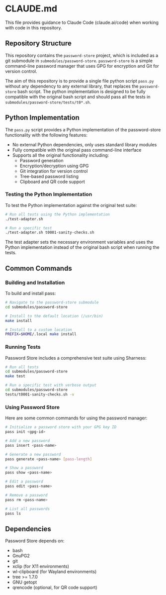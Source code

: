 # CLAUDE.md

This file provides guidance to Claude Code (claude.ai/code) when working with code in this repository.

## Repository Structure

This repository contains the `password-store` project, which is included as a git submodule in `submodules/password-store`. `password-store` is a simple command-line password manager that uses GPG for encryption and Git for version control.

The aim of this repository is to provide a single file python script `pass.py` without any dependency to any external library, that replaces the `password-store` bash script. The python implementation is designed to be fully compatible with the original bash script and should pass all the tests in `submodules/password-store/tests/t0*.sh`.

## Python Implementation

The `pass.py` script provides a Python implementation of the password-store functionality with the following features:

- No external Python dependencies, only uses standard library modules
- Fully compatible with the original pass command-line interface
- Supports all the original functionality including:
  - Password generation
  - Encryption/decryption using GPG
  - Git integration for version control
  - Tree-based password listing
  - Clipboard and QR code support

### Testing the Python Implementation

To test the Python implementation against the original test suite:

```bash
# Run all tests using the Python implementation
./test-adapter.sh

# Run a specific test
./test-adapter.sh t0001-sanity-checks.sh
```

The test adapter sets the necessary environment variables and uses the Python implementation instead of the original bash script when running the tests.

## Common Commands

### Building and Installation

To build and install pass:

```bash
# Navigate to the password-store submodule
cd submodules/password-store

# Install to the default location (/usr/bin)
make install

# Install to a custom location
PREFIX=$HOME/.local make install
```

### Running Tests

Password Store includes a comprehensive test suite using Sharness:

```bash
# Run all tests
cd submodules/password-store
make test

# Run a specific test with verbose output
cd submodules/password-store
tests/t0001-sanity-checks.sh -v
```

### Using Password Store

Here are some common commands for using the password manager:

```bash
# Initialize a password store with your GPG key ID
pass init <gpg-id>

# Add a new password
pass insert <pass-name>

# Generate a new password
pass generate <pass-name> [pass-length]

# Show a password
pass show <pass-name>

# Edit a password
pass edit <pass-name>

# Remove a password
pass rm <pass-name>

# List all passwords
pass ls
```

## Dependencies

Password Store depends on:
- bash
- GnuPG2
- git
- xclip (for X11 environments)
- wl-clipboard (for Wayland environments)
- tree >= 1.7.0
- GNU getopt
- qrencode (optional, for QR code support)
